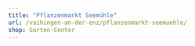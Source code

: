 ```yaml
---
title: "Pflanzenmarkt Seemühle"
url: /vaihingen-an-der-enz/pflanzenmarkt-seemuehle/
shop: Garten-Center
---
```

